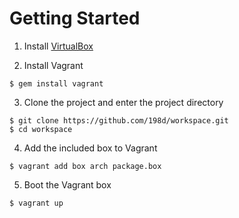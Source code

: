 Getting Started
===============

1. Install [VirtualBox](http://www.virtualbox.org)

2. Install Vagrant
```
$ gem install vagrant
```

3. Clone the project and enter the project directory
```
$ git clone https://github.com/198d/workspace.git
$ cd workspace
```

4. Add the included box to Vagrant
```
$ vagrant add box arch package.box
```

5. Boot the Vagrant box
```
$ vagrant up
```
